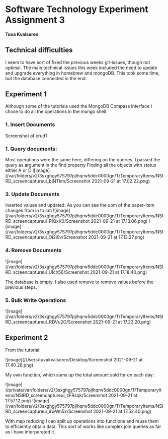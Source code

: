 # Software Technology Experiment Assignment 3
#### Tuva Kvalsøren

## Technical difficulties
I seem to have sort of fixed the previous weeks git-issues, though not optimal. The main technical issues this week included 
the need to update and upgrade everything in homebrew and mongoDB. This took some time, but the database connected in the end. 

## Experiment 1

Although some of the tutorials used the MongoDB Compass interface i chose to do all the operations in the mongo shell

### 1. Insert Documents
Screenshot of crud1

### 1. Query documents:
Most operations were the same here, differing on the queries. I passed the query as argument in the find property
Finding all the objects with status either A or D
![image](/var/folders/v2/3sxghgy575797pjlhqrw5ddc0000gn/T/TemporaryItems/NSIRD_screencaptureui_bjNTkm/Screenshot 2021-09-21 at 17.02.22.png)

### 3. Update Documents
Inserted values and updated. As you can see the uom of the paper-item changes from in to cm
![image](/var/folders/v2/3sxghgy575797pjlhqrw5ddc0000gn/T/TemporaryItems/NSIRD_screencaptureui_PiQxK0/Screenshot 2021-09-21 at 17.13.06.png)
![image](/var/folders/v2/3sxghgy575797pjlhqrw5ddc0000gn/T/TemporaryItems/NSIRD_screencaptureui_Ol2i9v/Screenshot 2021-09-21 at 17.13.27.png)


### 4. Remove Documents
![image](/var/folders/v2/3sxghgy575797pjlhqrw5ddc0000gn/T/TemporaryItems/NSIRD_screencaptureui_UIch56/Screenshot 2021-09-21 at 17.18.40.png)

The database is empty. I also used remove to remove values before the previous steps.
### 5. Bulk Write Operations
![image](/var/folders/v2/3sxghgy575797pjlhqrw5ddc0000gn/T/TemporaryItems/NSIRD_screencaptureui_RDVu2O/Screenshot 2021-09-21 at 17.23.20.png)

## Experiment 2
From the tutorial:

![image](/Users/tuvakvalsoren/Desktop/Screenshot 2021-09-21 at 17.40.28.png)

My own function, which sums up the total amount sold for on each day:

![image](/private/var/folders/v2/3sxghgy575797pjlhqrw5ddc0000gn/T/TemporaryItems/NSIRD_screencaptureui_zFRsqk/Screenshot 2021-09-21 at 17.57.12.png)
![image](/var/folders/v2/3sxghgy575797pjlhqrw5ddc0000gn/T/TemporaryItems/NSIRD_screencaptureui_9wWn5x/Screenshot 2021-09-21 at 17.52.40.png)

With map reducing I can split up operations into functions and reuse them to efficiently obtain data.
This sort of works like complex join queries as far as i have interpereted it. 
